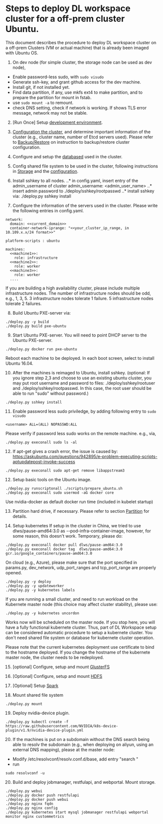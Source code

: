 # Steps to deploy DL workspace cluster for a off-prem cluster Ubuntu. 

This document describes the procedure to deploy DL workspace cluster on a off-prem Clusters (VM or actual machine) that is already been imaged with Ubuntu OS.

1. On dev node (for simple cluster, the storage node can be used as dev node), 
* Enable password-less sudo, with ```sudo visudo```
* Generate ssh-key, and grant github access for the dev machine.
* Install git, if not installed yet.
* Find data partition, if any, use mkfs ext4 to make partition, and to prepare the partition for mount in fstab.
* use ```sudo mount -a``` to remount.
* check DNS setting, check if network is working. If shows TLS error message, network may not be stable. 

2. [Run Once] Setup [development environment](../../DevEnvironment/Readme.md).  

3. [Configuration the cluster](../configuration/Readme.md), and determine important information of the cluster (e.g., cluster name, number of Etcd servers used). Please refer to [Backup/Restore](../Backup.md) on instruction to backup/restore cluster configuration. 

4. Configure and setup the [databased](../database/Readme.md) used in the cluster. 

5. Config shared file system to be used in the cluster, following instructions in [Storage](../Storage/Readme.md) and the [configuration](../Storage/nfs.md).

6. Install sshkey to all nodes.
..* in config.yaml, insert entry of the admin_username of cluster 
    admin_username: <admin_user_name> 
..* insert admin password to 
    ./deploy/sshkey/rootpasswd
..* install sshkey via:
    ./deploy.py sshkey install

7. Configure the information of the servers used in the cluster. Please write the following entries in config.yaml. 

  ```
  network:
    domain: <<current_domain>>
    container-network-iprange: "<<your_cluster_ip_range, in 10.109.x.x/24 format>>" 
  
  platform-scripts : ubuntu

  machines:
    <<machine1>>:
      role: infrastructure
    <<machine2>>:
      role: worker
    <<machine3>>:
      role: worker
    ....
  ```
  If you are building a high availability cluster, please include multiple infrastructure nodes. The number of infrastructure nodes should be odd, e.g., 1, 3, 5. 3 infrastructure nodes tolerate 1 failure. 5 infrastructure nodes tolerate 2 failures. 

8. Build Ubuntu PXE-server via:
  ```
  ./deploy.py -y build 
  ./deploy.py build pxe-ubuntu
  ```

9. Start Ubuntu PXE-server. You will need to point DHCP server to the Ubuntu PXE-server. 
  ```
  ./deploy.py docker run pxe-ubuntu
  ```
  Reboot each machine to be deployed. In each boot screen, select to install Ubuntu 16.04. 

10. After the machines is reimaged to Ubuntu, install sshkey. (optional: If you ignore step 2,3 and choose to use an existing ubuntu cluster, you may put root username and password to files: ./deploy/sshkey/rootuser and ./deploy/sshkey/rootpasswd. In this case, the root user should be able to run "sudo" without password.)
  ```
  ./deploy.py sshkey install
  ```

11. Enable password less sudo priviledge, by adding following entry to `sudo visudo`
  ```
  <username> ALL=(ALL) NOPASSWD:ALL
  ```
  Please verify if password less sudo works on the remote machine. e.g., via,
  ```
  ./deploy.py execonall sudo ls -al
  ```
  
12. If apt-get gives a crash error, the issue is caused by:
  https://askubuntu.com/questions/942895/e-problem-executing-scripts-aptupdatepost-invoke-success
  ```
  ./deploy.py execonall sudo apt-get remove libappstream3
  ```


12. Setup basic tools on the Ubuntu image. 
  ```
  ./deploy.py runscriptonall ./scripts/prepare_ubuntu.sh
  ./deploy.py execonall sudo usermod -aG docker core
  ```
  Use nvidia-docker as default docker run time (included in kubelet startup)

13. Partition hard drive, if necessary. Please refer to section [Partition](Repartiuion.md) for details. 

14. Setup kubernetes
  If setup in the cluster in China, we tried to use dlws/pause-amd64:3.0 as --pod-infra-container-image, however, for some reason, this doesn't work. Temporary, please do:
  ```
  ./deploy.py execonall docker pull dlws/pause-amd64:3.0
  ./deploy.py execonall docker tag  dlws/pause-amd64:3.0 gcr.io/google_containers/pause-amd64:3.0
  ```
  On cloud (e.g., Azure), please make sure that the port specified in params.py, dev_network, udp_port_ranges and tcp_port_range are properly opened.
  ```
  ./deploy.py -y deploy
  ./deploy.py -y updateworker
  ./deploy.py -y kubernetes labels
  ```
  If you are running a small cluster, and need to run workload on the Kubernete master node (this choice may affect cluster stability), please use:
  ```
  ./deploy.py -y kubernetes uncordon
  ```
  Works now will be scheduled on the master node. If you stop here, you will have a fully functional kubernete cluster. Thus, part of DL Workspace setup can be considered automatic procedure to setup a kubernete cluster. You don't need shared file system or database for kubernete cluster operation. 

  Please note that the current kubernetes deployment use certificate to bind to the hostname deployed. If you change the hostname of the kubernete master node, the cluster needs to be redeployed.
  
15. [optional] Configure, setup and mount [GlusterFS](../Storage/GlusterFS.md)
16. [Optional] Configure, setup and mount [HDFS](../Storage/hdfs.md)
17. [Optional] Setup [Spark](../Storage/spark.md)

18. Mount shared file system
  ```
  ./deploy.py mount
  ```
19. Deploy nvidia-device plugin. 
  ```
  ./deploy.py kubectl create -f https://raw.githubusercontent.com/NVIDIA/k8s-device-plugin/v1.9/nvidia-device-plugin.yml
  ```

20. If the machines is put on a subdomain without the DNS search being able to resolv the subdomain (e.g., when deploying on aliyun, using an external DNS mapping), please at the master node:

* Modify /etc/resolvconf/resolv.conf.d/base, add entry "search <subdomain>"
* run 
```
sudo resolvconf -u 
```

20. Build and deploy jobmanager, restfulapi, and webportal. Mount storage.
  ```
  ./deploy.py webui
  ./deploy.py docker push restfulapi
  ./deploy.py docker push webui
  ./deploy.py nginx fqdn
  ./deploy.py nginx config
  ./deploy.py kubernetes start mysql jobmanager restfulapi webportal monitor nginx custommetrics
  ```
